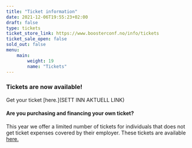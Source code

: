 ```yaml
---
title: "Ticket information"
date: 2021-12-06T19:55:23+02:00
draft: false
type: tickets
ticket_store_link: https://www.boosterconf.no/info/tickets
ticket_sale_open: false
sold_out: false
menu:
    main:
        weight: 19
        name: "Tickets"
---
```


### Tickets are now available!

Get your ticket [here.](SETT INN AKTUELL LINK)

#### Are you purchasing and financing your own ticket?

This year we offer a limited number of tickets for individuals that does not get ticket expenses covered by their employer. 
These tickets are available [here.](https://www.boosterconf.no/info/tickets)

